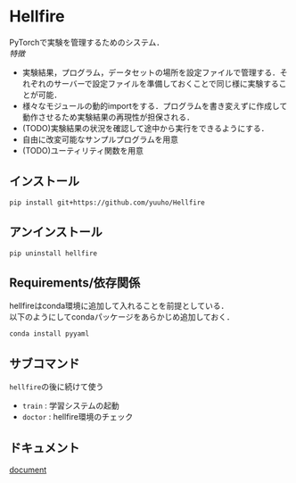 # Hellfire

PyTorchで実験を管理するためのシステム．  
*特徴*
- 実験結果，プログラム，データセットの場所を設定ファイルで管理する．それぞれのサーバーで設定ファイルを準備しておくことで同じ様に実験することが可能．
- 様々なモジュールの動的importをする．プログラムを書き変えずに作成して動作させるため実験結果の再現性が担保される．
- (TODO)実験結果の状況を確認して途中から実行をできるようにする．
- 自由に改変可能なサンプルプログラムを用意
- (TODO)ユーティリティ関数を用意

## インストール
```
pip install git+https://github.com/yuuho/Hellfire
```

## アンインストール
```
pip uninstall hellfire
```

## Requirements/依存関係
hellfireはconda環境に追加して入れることを前提としている．  
以下のようにしてcondaパッケージをあらかじめ追加しておく．
```
conda install pyyaml
```

## サブコマンド
``hellfire``の後に続けて使う
- ``train`` : 学習システムの起動
- ``doctor`` : hellfire環境のチェック


## ドキュメント
[document](.doc/index.md)

